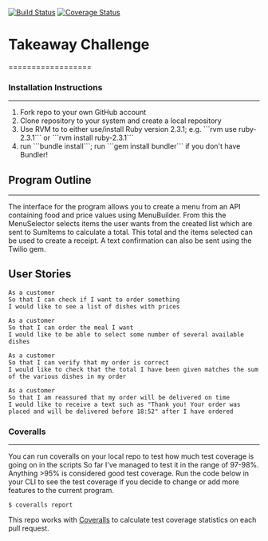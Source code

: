 [![Build Status](https://travis-ci.org/Alex-Swann/takeaway-challenge.svg?branch=master)](https://travis-ci.org/Alex-Swann/takeaway-challenge)          [![Coverage Status](https://coveralls.io/repos/github/Alex-Swann/takeaway-challenge/badge.svg?branch=master)](https://coveralls.io/github/Alex-Swann/takeaway-challenge?branch=master)



# Takeaway Challenge
==================

### Installation Instructions
-------
<ol>
<li>Fork repo to your own GitHub account</li>
<li>Clone repository to your system and create a local repository</li>
<li>Use RVM to to either use/install Ruby version 2.3.1; e.g. ```rvm use ruby-2.3.1``` or ```rvm install ruby-2.3.1``` </li>
<li>run ```bundle install```; run ```gem install bundler``` if you don't have Bundler!</li>
</ol>

## Program Outline
-------
The interface for the program allows you to create a menu from an API containing food and price values using MenuBuilder. From this the MenuSelector selects items the user wants from the created list which are sent to SumItems to calculate a total. This total and the items selected can be used to create a receipt. A text confirmation can also be sent using the Twilio gem.

## User Stories
```
As a customer
So that I can check if I want to order something
I would like to see a list of dishes with prices

As a customer
So that I can order the meal I want
I would like to be able to select some number of several available dishes

As a customer
So that I can verify that my order is correct
I would like to check that the total I have been given matches the sum of the various dishes in my order

As a customer
So that I am reassured that my order will be delivered on time
I would like to receive a text such as "Thank you! Your order was placed and will be delivered before 18:52" after I have ordered
```

### Coveralls
-------
You can run coveralls on your local repo to test how much test coverage is going on in the scripts So far I've managed to test it in the range of 97-98%. Anything >95% is considered good test coverage. Run the code below in your CLI to see the test coverage if you decide to change or add more features to the current program.

```
$ coveralls report
```

This repo works with [Coveralls](https://coveralls.io/) to calculate test coverage statistics on each pull request.

